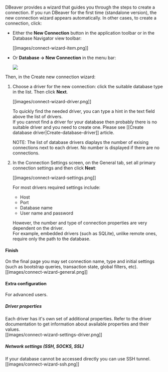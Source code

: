 DBeaver provides a wizard that guides you through the steps to create a connection.
If you run DBeaver for the first time (standalone version), the new connection wizard appears automatically.
In other cases, to create a connection, click:
* Either the **New Connection** button in the application toolbar or in the Database Navigator view toolbar:

  [[images/connect-wizard-item.png]]

* Or **Database -> New Connection** in the menu bar:

  <img src="https://www.dropbox.com/s/g2g9hatjs1c8chx/new%20connection%20on%20menu.png?raw=1"/>

Then, in the Create new connection wizard:
1. Choose a driver for the new connection: click the suitable database type in the list. Then click **Next**.
   
   [[images/connect-wizard-driver.png]]  

   To quickly find the needed driver, you can type a hint in the text field above the list of drivers.  
   If you cannot find a driver for your database then probably there is no suitable driver and you need to create one. Please see [[Create database driver|Create-database-driver]] article.  

   NOTE: The list of database drivers diaplays the number of exising connections next to each driver. No number is displayed if there are no connections.

2. In the Connection Settings screen, on the General tab, set all primary connection settings and then click **Next**:

   [[images/connect-wizard-settings.png]]  

   For most drivers required settings include:   
   - Host  
   - Port  
   - Database name  
   - User name and password  

   However, the number and type of connection properties are very dependent on the driver.  
   For example, embedded drivers (such as SQLite), unlike remote ones, require only the path to the database. 

#### Finish
On the final page you may set connection name, type and initial settings (such as bootstrap queries, transaction state, global filters, etc).
[[images/connect-wizard-general.png]]  

#### Extra configuration
For advanced users.

##### Driver properties
Each driver has it's own set of additional properties. Refer to the driver documentation to get information about available properties and their values.  
[[images/connect-wizard-settings-driver.png]]  

##### Network settings (SSH, SOCKS, SSL)
If your database cannot be accessed directly you can use SSH tunnel.  
[[images/connect-wizard-ssh.png]]  
